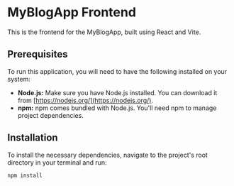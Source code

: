 # MyBlogApp Frontend

This is the frontend for the MyBlogApp, built using React and Vite.

## Prerequisites

To run this application, you will need to have the following installed on your system:

-   **Node.js:** Make sure you have Node.js installed. You can download it from [https://nodejs.org/](https://nodejs.org/).
-   **npm:** npm comes bundled with Node.js. You'll need npm to manage project dependencies.

## Installation

To install the necessary dependencies, navigate to the project's root directory in your terminal and run:

```bash
npm install
